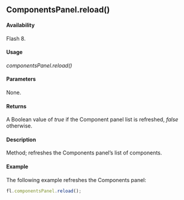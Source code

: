 ## ComponentsPanel.reload()

#### Availability

Flash 8.

#### Usage

*componentsPanel.reload()*

#### Parameters

None.

#### Returns

A Boolean value of *true* if the Component panel list is refreshed, *false* otherwise.

#### Description

Method; refreshes the Components panel’s list of components.

#### Example

The following example refreshes the Components panel:

```javascript
fl.componentsPanel.reload();
```
